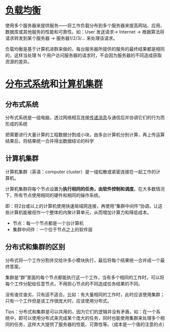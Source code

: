 # [负载均衡](https://zhuanlan.zhihu.com/p/32841479)

使用多个服务器来提供服务——将工作负载分布到多个服务器来提高网站、应用、数据库或其他服务的性能和可靠性。如：User 发送请求-> Internet -> 根据算法将请求转发到某个服务器 -> 服务器1/2/3/… 来处理该请求。

负载均衡是基于计算机进群来做的，每台服务器所提供的服务的最终结果都是相同的，这样当处理 N 个用户访问服务器的请求时，不会因为服务器的不同造成获取资源的差异。

# [分布式系统](https://zh.wikipedia.org/wiki/分布式计算)和[计算机集群](https://zh.wikipedia.org/wiki/计算机集群)

## 分布式系统

分布式系统是一组电脑，透过网络相互连接[传递消息](https://zh.wikipedia.org/wiki/訊息傳遞_(軟體))与通信后并协调它们的行为而形成的系统

把需要进行大量计算的工程数据分割成小块，由多台计算机分别计算，再上传运算结果后，将结果统一合并得出数据结论的科学

## 计算机集群

计算机集群（英语：computer cluster）是一组松散或紧密连接在一起工作的计算机。

计算机集群将每个节点设置为**执行相同的任务，由软件控制和调度**。在大多数情况下，所有节点使用相同的硬件和相同的操作系统。

即：将2台或以上的计算机使用快速局域网连接，再使用“集群中间件”协调，让这些计算机能被视作一个整体的内聚计算单元，从而增加计算力和降低成本。

- 节点：每一个节点都是一个台计算机
- 集群中间件：一个位于节点之上的软件层

## 分布式和集群的区别

  分布式将一个工作分割并交给许多小模块执行，最后将每个结果统一合并成一个最终答案。 

  集群是“群”里面的每个节点都能执行这一个工作，当有多个相同的工作时，可以将每个工作分配给任意节点，不用担心节点的不同造成任务结果的不同。

  没有谁优谁劣，只有适不适合。比如：有大量相同的工作时，此时应该使用集群；只有一个工作但是该工作很庞大时，应该使用分布式。

Tips：分布式和集群是可以共用的，因为它们的逻辑并没有矛盾，如：在一个系统中，即可以使用分布式来完成某个庞大的任务，同时也能使用集群来处理多个相同的任务，这样大大提供了服务器的性能、可靠性等。（成本是一个值的注意的点）